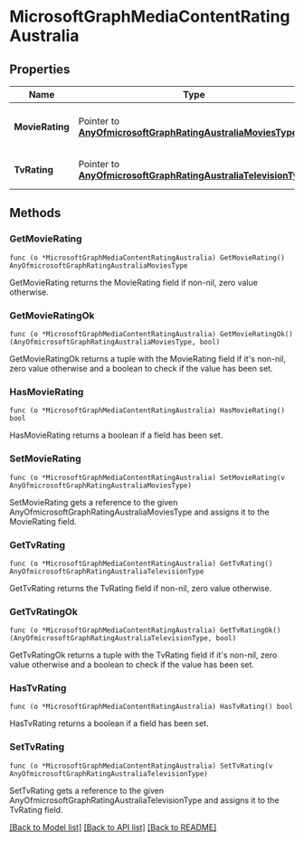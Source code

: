 # MicrosoftGraphMediaContentRatingAustralia

## Properties

Name | Type | Description | Notes
------------ | ------------- | ------------- | -------------
**MovieRating** | Pointer to [**AnyOfmicrosoftGraphRatingAustraliaMoviesType**](anyOf&lt;microsoft.graph.ratingAustraliaMoviesType&gt;.md) | Movies rating selected for Australia | [optional] 
**TvRating** | Pointer to [**AnyOfmicrosoftGraphRatingAustraliaTelevisionType**](anyOf&lt;microsoft.graph.ratingAustraliaTelevisionType&gt;.md) | TV rating selected for Australia | [optional] 

## Methods

### GetMovieRating

`func (o *MicrosoftGraphMediaContentRatingAustralia) GetMovieRating() AnyOfmicrosoftGraphRatingAustraliaMoviesType`

GetMovieRating returns the MovieRating field if non-nil, zero value otherwise.

### GetMovieRatingOk

`func (o *MicrosoftGraphMediaContentRatingAustralia) GetMovieRatingOk() (AnyOfmicrosoftGraphRatingAustraliaMoviesType, bool)`

GetMovieRatingOk returns a tuple with the MovieRating field if it's non-nil, zero value otherwise
and a boolean to check if the value has been set.

### HasMovieRating

`func (o *MicrosoftGraphMediaContentRatingAustralia) HasMovieRating() bool`

HasMovieRating returns a boolean if a field has been set.

### SetMovieRating

`func (o *MicrosoftGraphMediaContentRatingAustralia) SetMovieRating(v AnyOfmicrosoftGraphRatingAustraliaMoviesType)`

SetMovieRating gets a reference to the given AnyOfmicrosoftGraphRatingAustraliaMoviesType and assigns it to the MovieRating field.

### GetTvRating

`func (o *MicrosoftGraphMediaContentRatingAustralia) GetTvRating() AnyOfmicrosoftGraphRatingAustraliaTelevisionType`

GetTvRating returns the TvRating field if non-nil, zero value otherwise.

### GetTvRatingOk

`func (o *MicrosoftGraphMediaContentRatingAustralia) GetTvRatingOk() (AnyOfmicrosoftGraphRatingAustraliaTelevisionType, bool)`

GetTvRatingOk returns a tuple with the TvRating field if it's non-nil, zero value otherwise
and a boolean to check if the value has been set.

### HasTvRating

`func (o *MicrosoftGraphMediaContentRatingAustralia) HasTvRating() bool`

HasTvRating returns a boolean if a field has been set.

### SetTvRating

`func (o *MicrosoftGraphMediaContentRatingAustralia) SetTvRating(v AnyOfmicrosoftGraphRatingAustraliaTelevisionType)`

SetTvRating gets a reference to the given AnyOfmicrosoftGraphRatingAustraliaTelevisionType and assigns it to the TvRating field.


[[Back to Model list]](../README.md#documentation-for-models) [[Back to API list]](../README.md#documentation-for-api-endpoints) [[Back to README]](../README.md)


